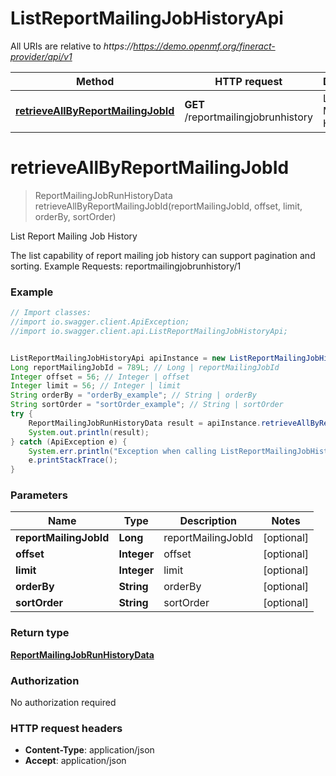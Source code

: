 # ListReportMailingJobHistoryApi

All URIs are relative to *https://https://demo.openmf.org/fineract-provider/api/v1*

Method | HTTP request | Description
------------- | ------------- | -------------
[**retrieveAllByReportMailingJobId**](ListReportMailingJobHistoryApi.md#retrieveAllByReportMailingJobId) | **GET** /reportmailingjobrunhistory | List Report Mailing Job History


<a name="retrieveAllByReportMailingJobId"></a>
# **retrieveAllByReportMailingJobId**
> ReportMailingJobRunHistoryData retrieveAllByReportMailingJobId(reportMailingJobId, offset, limit, orderBy, sortOrder)

List Report Mailing Job History

The list capability of report mailing job history can support pagination and sorting.  Example Requests:  reportmailingjobrunhistory/1

### Example
```java
// Import classes:
//import io.swagger.client.ApiException;
//import io.swagger.client.api.ListReportMailingJobHistoryApi;


ListReportMailingJobHistoryApi apiInstance = new ListReportMailingJobHistoryApi();
Long reportMailingJobId = 789L; // Long | reportMailingJobId
Integer offset = 56; // Integer | offset
Integer limit = 56; // Integer | limit
String orderBy = "orderBy_example"; // String | orderBy
String sortOrder = "sortOrder_example"; // String | sortOrder
try {
    ReportMailingJobRunHistoryData result = apiInstance.retrieveAllByReportMailingJobId(reportMailingJobId, offset, limit, orderBy, sortOrder);
    System.out.println(result);
} catch (ApiException e) {
    System.err.println("Exception when calling ListReportMailingJobHistoryApi#retrieveAllByReportMailingJobId");
    e.printStackTrace();
}
```

### Parameters

Name | Type | Description  | Notes
------------- | ------------- | ------------- | -------------
 **reportMailingJobId** | **Long**| reportMailingJobId | [optional]
 **offset** | **Integer**| offset | [optional]
 **limit** | **Integer**| limit | [optional]
 **orderBy** | **String**| orderBy | [optional]
 **sortOrder** | **String**| sortOrder | [optional]

### Return type

[**ReportMailingJobRunHistoryData**](ReportMailingJobRunHistoryData.md)

### Authorization

No authorization required

### HTTP request headers

 - **Content-Type**: application/json
 - **Accept**: application/json

